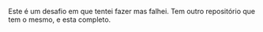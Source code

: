 Este é um desafio em que tentei fazer mas falhei. Tem outro repositório que tem o mesmo, e esta completo.
